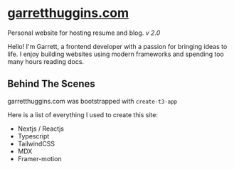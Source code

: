 # [garretthuggins.com](https://garretthuggins.com)
Personal website for hosting resume and blog. _v 2.0_

Hello! I'm Garrett, a frontend developer with a passion for bringing ideas to life. I enjoy building websites using modern frameworks and spending too many hours reading docs.

## Behind The Scenes
garretthuggins.com was bootstrapped with `create-t3-app`

Here is a list of everything I used to create this site:
- Nextjs / Reactjs
- Typescript
- TailwindCSS
- MDX
- Framer-motion
